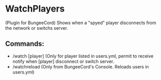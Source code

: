 WatchPlayers
============

(Plugin for BungeeCord) Shows when a "spyed" player disconnects from the network or switchs server.


## Commands:

* /watch [player] (Only for player listed in users.yml, permit to receive notify when [player] disconnect or switch server.
* /watchreload (Only from BungeeCord's Console. Reloads users in users.yml)
